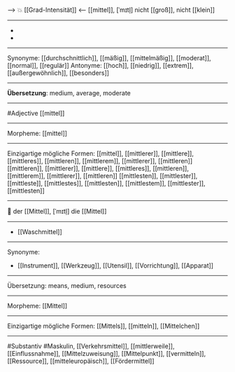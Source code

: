 --> 💥 [[Grad-Intensität]] <--
[[mittel]], [ˈmɪtl̩]
nicht [[groß]], nicht [[klein]]

---
-
-

---
Synonyme: [[durchschnittlich]], [[mäßig]], [[mittelmäßig]], [[moderat]], [[normal]], [[regulär]]
Antonyme: [[hoch]], [[niedrig]], [[extrem]], [[außergewöhnlich]], [[besonders]]

---
**Übersetzung**:
medium, average, moderate

---
#Adjective [[mittel]]

---
Morpheme:
[[mittel]]

---


Einzigartige mögliche Formen: 
[[mittel]], [[mittlerer]], [[mittlere]], [[mittleres]], [[mittleren]], [[mittlerem]], [[mittlerer]], [[mittleren]]
[[mittleren]], [[mittlerer]], [[mittlere]], [[mittleres]], [[mittleren]], [[mittlerem]], [[mittlerer]], [[mittleren]]
[[mittlesten]], [[mittlester]], [[mittleste]], [[mittlestes]], [[mittlesten]], [[mittlestem]], [[mittlester]], [[mittlesten]]



---

🔵 der [[Mittel]], [ˈmɪtl̩]
die [[Mittel]]


---
- [[Waschmittel]]

---
Synonyme:
- [[Instrument]], [[Werkzeug]], [[Utensil]], [[Vorrichtung]], [[Apparat]]

---
Übersetzung: means, medium, resources

---
Morpheme:
[[Mittel]]

---
Einzigartige mögliche Formen: [[Mittels]], [[mitteln]], [[Mittelchen]]

---
#Substantiv #Maskulin, [[Verkehrsmittel]], [[mittlerweile]], [[Einflussnahme]], [[Mittelzuweisung]], [[Mittelpunkt]], [[vermitteln]], [[Ressource]], [[mitteleuropäisch]], [[Fördermittel]]